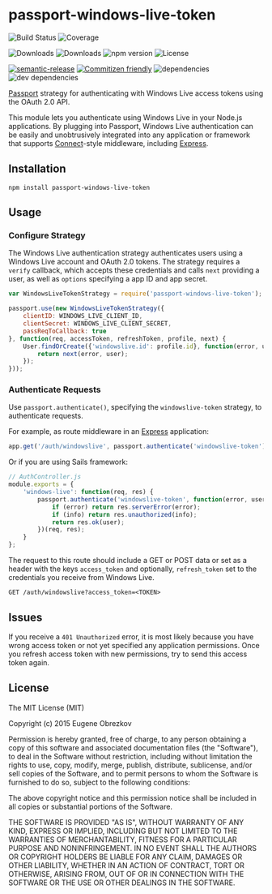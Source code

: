 # passport-windows-live-token

![Build Status](https://img.shields.io/travis/ghaiklor/passport-windows-live-token.svg)
![Coverage](https://img.shields.io/coveralls/ghaiklor/passport-windows-live-token.svg)

![Downloads](https://img.shields.io/npm/dm/passport-windows-live-token.svg)
![Downloads](https://img.shields.io/npm/dt/passport-windows-live-token.svg)
![npm version](https://img.shields.io/npm/v/passport-windows-live-token.svg)
![License](https://img.shields.io/npm/l/passport-windows-live-token.svg)

[![semantic-release](https://img.shields.io/badge/%20%20%F0%9F%93%A6%F0%9F%9A%80-semantic--release-e10079.svg)](https://github.com/semantic-release/semantic-release)
[![Commitizen friendly](https://img.shields.io/badge/commitizen-friendly-brightgreen.svg)](http://commitizen.github.io/cz-cli/)
![dependencies](https://img.shields.io/david/ghaiklor/passport-windows-live-token.svg)
![dev dependencies](https://img.shields.io/david/dev/ghaiklor/passport-windows-live-token.svg)

[Passport](http://passportjs.org/) strategy for authenticating with Windows Live access tokens using the OAuth 2.0 API.

This module lets you authenticate using Windows Live in your Node.js applications.
By plugging into Passport, Windows Live authentication can be easily and unobtrusively integrated into any application or framework that supports [Connect](http://www.senchalabs.org/connect/)-style middleware, including [Express](http://expressjs.com/).

## Installation

```shell
npm install passport-windows-live-token
```

## Usage

### Configure Strategy

The Windows Live authentication strategy authenticates users using a Windows Live account and OAuth 2.0 tokens.
The strategy requires a `verify` callback, which accepts these credentials and calls `next` providing a user, as well as `options` specifying a app ID and app secret.

```javascript
var WindowsLiveTokenStrategy = require('passport-windows-live-token');

passport.use(new WindowsLiveTokenStrategy({
    clientID: WINDOWS_LIVE_CLIENT_ID,
    clientSecret: WINDOWS_LIVE_CLIENT_SECRET,
    passReqToCallback: true
}, function(req, accessToken, refreshToken, profile, next) {
    User.findOrCreate({'windowslive.id': profile.id}, function(error, user) {
        return next(error, user);
    });
}));
```

### Authenticate Requests

Use `passport.authenticate()`, specifying the `windowslive-token` strategy, to authenticate requests.

For example, as route middleware in an [Express](http://expressjs.com/) application:

```javascript
app.get('/auth/windowslive', passport.authenticate('windowslive-token'));
```

Or if you are using Sails framework:

```javascript
// AuthController.js
module.exports = {
    'windows-live': function(req, res) {
        passport.authenticate('windowslive-token', function(error, user, info) {
            if (error) return res.serverError(error);
            if (info) return res.unauthorized(info);
            return res.ok(user);
        })(req, res);
    }
};
```

The request to this route should include a GET or POST data or set as a header with the keys `access_token` and optionally, `refresh_token` set to the credentials you receive from Windows Live.

```
GET /auth/windowslive?access_token=<TOKEN>
```

## Issues

If you receive a `401 Unauthorized` error, it is most likely because you have wrong access token or not yet specified any application permissions.
Once you refresh access token with new permissions, try to send this access token again.

## License

The MIT License (MIT)

Copyright (c) 2015 Eugene Obrezkov

Permission is hereby granted, free of charge, to any person obtaining a copy
of this software and associated documentation files (the "Software"), to deal
in the Software without restriction, including without limitation the rights
to use, copy, modify, merge, publish, distribute, sublicense, and/or sell
copies of the Software, and to permit persons to whom the Software is
furnished to do so, subject to the following conditions:

The above copyright notice and this permission notice shall be included in all
copies or substantial portions of the Software.

THE SOFTWARE IS PROVIDED "AS IS", WITHOUT WARRANTY OF ANY KIND, EXPRESS OR
IMPLIED, INCLUDING BUT NOT LIMITED TO THE WARRANTIES OF MERCHANTABILITY,
FITNESS FOR A PARTICULAR PURPOSE AND NONINFRINGEMENT. IN NO EVENT SHALL THE
AUTHORS OR COPYRIGHT HOLDERS BE LIABLE FOR ANY CLAIM, DAMAGES OR OTHER
LIABILITY, WHETHER IN AN ACTION OF CONTRACT, TORT OR OTHERWISE, ARISING FROM,
OUT OF OR IN CONNECTION WITH THE SOFTWARE OR THE USE OR OTHER DEALINGS IN THE
SOFTWARE.
